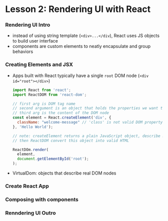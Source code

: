 # Lesson 2: Rendering UI with React

### Rendering UI Intro
* instead of using string template (`<div>...</div`), React uses JS objects to build user interface
* components are custom elements to neatly encapsulate and group behaviors

### Creating Elements and JSX
* Apps built with React typically have a single `root` DOM node (`<div id="root"></div>`)
  ```js
  import React from 'react';
  import ReactDOM from 'react-dom';

  // first arg is DOM tag name
  // second argument is an object that holds the properties we want to give to the DOM node
  // third arg is the content of the DOM node
  const element = React.createElement('div', {
    className: "welcome-message" // 'class' is not valid DOM property, 'className' is
  }, 'Hello World');

  // note: createElement returns a plain JavaScript object, describe DOM node
  // then ReactDOM convert this object into valid HTML

  ReactDOm.render(
    element,
    document.getElementById('root');
  );
  ```
* VirtualDom: objects that describe real DOM nodes

### Create React App
### Composing with components
### Renndering UI Outro

